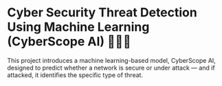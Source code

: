 # Cyber Security Threat Detection Using Machine Learning (CyberScope AI) 👀🐱‍👤
This project introduces a machine learning-based model, CyberScope AI, designed to predict whether a network is secure or under attack — and if attacked, it  identifies the specific type of threat.
